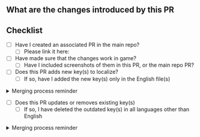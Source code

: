 ## What are the changes introduced by this PR

<!-- Tell what this PR does and why. -->
<!-- Specifies which keys are being created, added or removed, if any-->

## Checklist

- [ ] Have I created an associated PR in the main repo?
  - [ ] Please link it here:
- [ ] Have made sure that the changes work in game?
  - [ ] Have I included screenshots of them in this PR, or the main repo PR?

- [ ] Does this PR adds new key(s) to localize?
  - [ ] If so, have I added the new key(s) only in the English file(s)
<!-- not relevant for now - [ ] Has the translation/proofreading team has been contacted? -->
<details><summary>Merging process reminder</summary>

- **If the PR also updates or removes key(s), please refer to the process reminder for these cases instead**
- This locale PR can be merged at any time as long as it has been approved
- The main PR can then update the submodule by running the command `git submodule update --remote --recursive --force` and committing the change

</details>

- [ ] Does this PR updates or removes existing key(s)
  - [ ] If so, I have deleted the outdated key(s) in all languages other than English
<!-- not relevant for now - [ ] Has the translation/proofreading team has been contacted about the updated key(s)? -->
<details><summary>Merging process reminder</summary>

- This locale PR should **not** be merged until the main repo PR is ready to be merged itself
- Once both the main repo PR and this PR have the needeed approvals:
  - Merge this locale PR
  - In the main PR, update the submodule by running the command `git submodule update --remote --recursive --force` and committing the change
  - The main repo PR can now be merged

</details>
